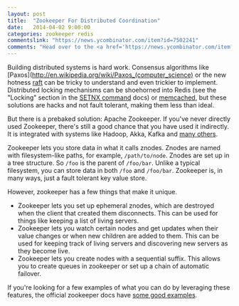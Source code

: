 ```yaml
---
layout: post
title:  "Zookeeper For Distributed Coordination"
date:   2014-04-02 9:00:00
categories: zookeeper redis
commentslink: "https://news.ycombinator.com/item?id=7502241"
comments: "Head over to the <a href='https://news.ycombinator.com/item?id=7502241'>comments on Hacker News</a> to discuss this article"
---
```


Building distributed systems is hard work. Consensus algorithms like [Paxos](http://en.wikipedia.org/wiki/Paxos_(computer_science)
or the new hotness [raft](https://ramcloud.stanford.edu/wiki/download/attachments/11370504/raft.pdf) can be tricky to
understand and even trickier to implement. Distributed locking mechanisms can be shoehorned into Redis (see the "Locking" 
section in the [SETNX command](http://redis.io/commands/setnx) docs) or 
[memcached](http://bluxte.net/musings/2009/10/28/simple-distributed-lock-memcached), but these solutions are 
hacks and not fault tolerant, making them less than ideal.

But there is a prebaked solution: Apache Zookeeper. If you've never directly used Zookeeper, there's still a
good chance that you have used it indirectly. It is integrated with systems like Hadoop, Akka, Kafka and
[many others](https://cwiki.apache.org/confluence/display/ZOOKEEPER/PoweredBy).

<!-- more -->

Zookeeper lets you store data in what it calls znodes. Znodes are named with filesystem-like paths, for 
example, `/path/to/node`. Znodes are set up in a tree structure. So `/foo` is the parent of `/foo/bar`.
Unlike a typical filesystem, you can store data in both `/foo` and `/foo/bar`. Zookeeper is, in many
ways, just a fault tolerant key value store.

However, zookeeper has a few things that make it unique.

* Zookeeper lets you set up ephemeral znodes, which are destroyed when the client that created 
them disconnects. This can be used for things like keeping a list of living servers.
* Zookeeper lets you watch certain nodes and get updates when their value changes or when new children
are added to them. This can be used for keeping track of living servers and discovering new servers as
they become live.
* Zookeeper lets you create nodes with a sequential suffix. This allows you to create queues in zookeeper
or set up a chain of automatic failover.

If you're looking for a few examples of what you can do by leveraging these features, the official zookeeper docs
have [some good examples](http://zookeeper.apache.org/doc/trunk/zookeeperTutorial.html).

